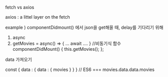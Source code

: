 fetch  vs axios
 
axios  :  a littel layer on the fetch

example )  componentDidmount() 에서  json을 get해올 때, delay를 기다리기 위해   
  1.  async
  2.  getMovies = async() => { ...   await  ....  }  //비동기식 함수 
      componentDidMount() {  this.getMovies(); };
      

data 가져오기  

 const { data : { data : { movies } } }        //  ES6
 ===  movies.data.data.movies
